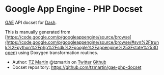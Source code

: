 Google App Engine - PHP Docset
=======================

[GAE](http://appengine.google.com/) API docset for [Dash](http://kapeli.com/dash).

This is manually generated from [https://code.google.com/p/googleappengine/source/browse](https://code.google.com/p/googleappengine/source/browse/#svn%2Ftrunk%2Fpython%2Fphp%2Fsdk%2Fgoogle%2Fappengine%253Fstate%253Dopen) using Doxygen transformation routines.

 * Author: [TZ Martin](https://tzmartin.com) @tzmartin on [Twitter](//twitter.com/tzmartin) [Github](//github.com/tzmartin/)
 * Docset repository: https://github.com/tzmartin/gae-php-docset